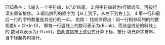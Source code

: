 已知条件：
	1.输入一个字符串，以'\0'结尾。
	2.将字符串转为r行锯齿形，再按行读出重新排序。
	3.锯齿排列的顺序为【从上到下，从左下到右上】。
	4.第一行和最后一行的字符数量是其他行的一半。
思路：
	找规律得出：同一行相邻两列的的数相差k = (2*(r-1))，
即每一行竖线上的数可表示为(R+nk)，而该竖线前的斜线上的
数可以表示为(-R+nk)，由此直接按上述公式计算下标，按行
填充新字符串，当下标越界时换行。
